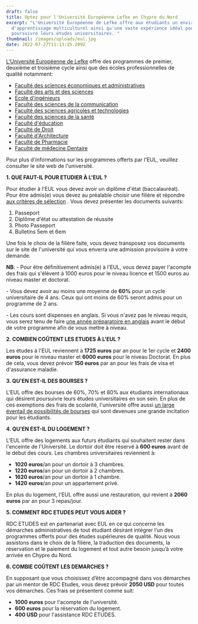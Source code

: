 ```yaml
---
draft: false
title: Optez pour l'Université Européenne Lefke en Chypre du Nord
excerpt: "L'Université Européenne de Lefke offre aux étudiants un environnement
  d'apprentissage multiculturel ainsi qu'une vaste expérience idéal pour
  poursuivre leurs études universitaires. "
thumbnail: /images/uploads/eul.jpg
date: 2022-07-27T11:13:25.209Z
---
```

[L'Université Européenne de Lefke](https://www.eul.edu.tr/en/) offre des programmes de premier, deuxième et troisième cycle ainsi que des écoles professionnelles de qualité notamment: 

* [Faculté des sciences économiques et administratives](https://www.eul.edu.tr/en/academic/faculties/faculty-of-economy-and-administrative-sciences/)
* [Faculté des arts et des sciences ](https://www.eul.edu.tr/en/academic/faculties/faculty-of-arts-and-sciences/)
* [](https://www.eul.edu.tr/en/academic/faculties/faculty-of-arts-and-sciences/)[Ecole d'ingénieurs](https://www.eul.edu.tr/en/academic/faculties/faculty-of-engineering/)
* [](https://www.eul.edu.tr/en/academic/faculties/faculty-of-engineering/)[Faculté des sciences de la communication](https://www.eul.edu.tr/en/academic/faculties/faculty-of-communication-sciences/)
* [](https://www.eul.edu.tr/en/academic/faculties/faculty-of-communication-sciences/)[Faculté des sciences agricoles et technologies](https://www.eul.edu.tr/en/academic/faculties/faculty-of-agriculture-sciences-and-technologies-2/)
* [](https://www.eul.edu.tr/en/academic/faculties/faculty-of-agriculture-sciences-and-technologies-2/)[Faculté des sciences de la santé](https://www.eul.edu.tr/en/academic/faculties/faculty-of-health-sciences/)
* [](https://www.eul.edu.tr/en/academic/faculties/faculty-of-health-sciences/)[Faculté d'éducation](https://www.eul.edu.tr/en/academic/faculties/dr-fazil-kucuk-faculty-of-education/)
* [](https://www.eul.edu.tr/en/academic/faculties/dr-fazil-kucuk-faculty-of-education/)[Faculté de Droit](https://www.eul.edu.tr/en/academic/faculties/faculty-of-law-2/)
* [](https://www.eul.edu.tr/en/academic/faculties/faculty-of-law-2/)[Faculté d'Architecture](https://www.eul.edu.tr/en/academic/faculties/faculty-of-architecture/)
* [](https://www.eul.edu.tr/en/academic/faculties/faculty-of-architecture/)[Faculté de Pharmacie](https://www.eul.edu.tr/en/academic/faculties/11839-2/)
* [](https://www.eul.edu.tr/en/academic/faculties/11839-2/)[Faculté de médecine Dentaire ](https://www.eul.edu.tr/en/academic/faculties/faculty-of-dentistry/)

[](https://www.eul.edu.tr/en/academic/faculties/faculty-of-dentistry/)Pour plus d'informations sur les programmes offerts par l'EUL, veuillez consulter le site web de l'université.

**1. QUE FAUT-IL POUR ETUDIER À L'EUL ?**

Pour étudier à l'EUL vous devez avoir un diplôme d'état (baccalauréat). Pour être admis(e) vous devez au préalable choisir une filière et répondre [aux critères de sélection](https://www.eul.edu.tr/en/student-affairs/admissions-requirements/undergraduate-and-graduate-students/) . Vous devez présenter les documents suivants:

1. Passeport
2. Diplôme d'état ou attestation de réussite
3. Photo Passeport
4. Bulletins 5em et 6em

Une fois le choix de la filière faite, vous devez transposez vos documents sur le site de l'université qui vous enverra une admission provisoire à votre demande.

**NB**: - Pour être définitivement admis(e) à l'EUL, vous devez payer l'acompte des frais qui s'élèvent à 1000 euros pour le niveau licence et 1500 euros au niveau master et doctorat.

\- Vous devez avoir au moins une moyenne de **60%** pour un cycle universitaire de 4 ans. Ceux qui ont moins de 60% seront admis pour un programme de 2 ans.

\- Les cours sont dispenses en anglais. Si vous n'avez pas le niveau requis, vous serez tenu de faire [une année préparatoire en anglais](https://www.eul.edu.tr/en/academic/graduate-programs/english-preparatory-school-eps/) avant le début de votre programme afin de vous mettre à niveau.

**2. COMBIEN COÛTENT LES ETUDES À L'EUL ?**

Les études à l'EUL reviennent à **1725 euros** par an pour le 1er cycle et **2400 euros** pour le niveau master et **6000 euros** pour le niveau Doctorat.  En plus de cela, vous devez prévoir **150 euros** par an pour les frais de visa et d'assurance maladie.

**3. QU'EN EST-IL DES BOURSES ?**

L'EUL offre des bourses de 60%, 70% et 80% aux étudiants internationaux qui désirent poursuivre leurs études universitaires en son sein.  En plus de ces exemptions des frais de scolarité, l'université offre aussi [un large éventail de possibilités de bourses](https://www.eul.edu.tr/en/student-affairs/scholarships-and-tuition-fee-reductions/scholarships-and-tuition-fees/) qui sont devenues une grande incitation pour les étudiants.

**4. QU'EN EST-IL DU LOGEMENT ?**

L'EUL offre des logements aux futurs étudiants qui souhaitent rester dans l'enceinte de l'Université. Le dortoir doit être réservé à **600 euros** avant de le début des cours. Les chambres universitaires reviennent à:

* **1020 euros**/an pour un dortoir à 3 chambres.
* **1220 euros**/an pour un dortoir à 2 chambres.
* **1620 euros**/an pour un dortoir à 1 chambre.
* **1420 euros**/an pour un appartement privé. 

En plus du logement, l'EUL offre aussi une restauration, qui revient à **2060 euros** par an pour 3 repas/jour.  

**5. COMMENT RDC ETUDES PEUT VOUS AIDER ?**

RDC ETUDES est en partenariat avec EUL en ce qui concerne les démarches administratives de tout étudiant désirant intégrer l’un des programmes offerts pour des études supérieures de qualité. Nous vous assistons dans le choix de la filière, la traduction des documents, la réservation et le paiement du logement et tout autre besoin jusqu’à votre arrivée en Chypre du Nord.

**6. COMBIE COÛTENT LES DEMARCHES ?**

En supposant que vous choisissez d’être accompagné dans vos démarches par un mentor de RDC Etudes, vous devez prévoir **2050 USD** pour toutes vos démarches. Ces frais se présentent comme suit:

* **1000 euros** pour l'acompte de l'université.
* **600 euros** pour la réservation du logement.
* **400 USD** pour l'assistance RDC ETUDES.